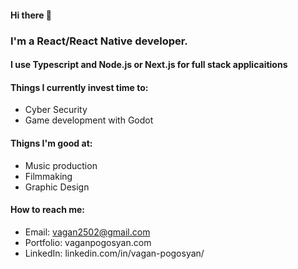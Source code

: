 #### Hi there 👋

### I'm a React/React Native developer.
#### I use Typescript and Node.js or Next.js for full stack applicaitions

#### Things I currently invest time to:
- Cyber Security
- Game development with Godot

#### Thigns I'm good at:
- Music production
- Filmmaking
- Graphic Design

#### How to reach me:
- Email: vagan2502@gmail.com
- Portfolio: vaganpogosyan.com
- LinkedIn: linkedin.com/in/vagan-pogosyan/
